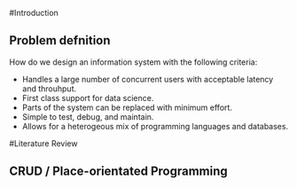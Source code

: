 #Introduction

## Problem defnition

How do we design an information system with the following criteria:

- Handles a large number of concurrent users with acceptable latency and throuhput.
- First class support for data science.
- Parts of the system can be replaced with minimum effort.
- Simple to test, debug, and maintain.
- Allows for a heterogeous mix of programming languages and databases.

#Literature Review

## CRUD / Place-orientated Programming
